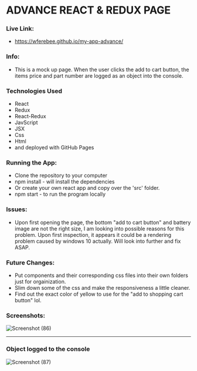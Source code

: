 # ADVANCE REACT & REDUX PAGE

### Live Link: 
* https://wferebee.github.io/my-app-advance/
###

### Info:
* This is a mock up page. When the user clicks the add to cart button, the items price and part number are logged as an object into the console.
###

### Technologies Used
* React
* Redux
* React-Redux
* JavScript
* JSX
* Css
* Html
* and deployed with GitHub Pages
###

### Running the App:
* Clone the repository to your computer
* npm install - will install the dependencies
* Or create your own react app and copy over the 'src' folder.
* npm start - to run the program locally
###

### Issues:
* Upon first opening the page, the bottom "add to cart button" and battery image are not the right size, I am looking into possible reasons for this problem. Upon first inspection, it appears it could be a rendering problem caused by windows 10 actually. Will look into further and fix ASAP.
###

### Future Changes:
* Put components and their corresponding css files into their own folders just for orgainization.
* Slim down some of the css and make the responsiveness a little cleaner.
* Find out the exact color of yellow to use for the "add to shopping cart button" lol.
###

### Screenshots:
![Screenshot (86)](https://user-images.githubusercontent.com/53095806/77710789-5d127880-6fa5-11ea-8c5e-f9460357a590.png)

**********************************************************************

### Object logged to the console
![Screenshot (87)](https://user-images.githubusercontent.com/53095806/77710796-613e9600-6fa5-11ea-89fa-f0bff7db6763.png)

